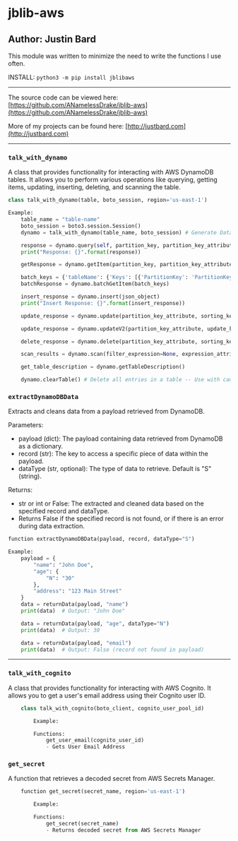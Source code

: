 # jblib-aws

## Author: Justin Bard

This module was written to minimize the need to write the functions I use often.

INSTALL: `python3 -m pip install jblibaws`

---

The source code can be viewed here: [https://github.com/ANamelessDrake/jblib-aws](https://github.com/ANamelessDrake/jblib-aws)

More of my projects can be found here: [http://justbard.com](http://justbard.com)

---

### `talk_with_dynamo`

A class that provides functionality for interacting with AWS DynamoDB tables. It allows you to perform various operations like querying, getting items, updating, inserting, deleting, and scanning the table.

```python
class talk_with_dynamo(table, boto_session, region='us-east-1')

Example:
    table_name = "table-name"
    boto_session = boto3.session.Session()
    dynamo = talk_with_dynamo(table_name, boto_session) # Generate Database Object

    response = dynamo.query(self, partition_key, partition_key_attribute, sorting_key=False, sorting_key_attribute=False, index=False, queryOperator=False, betweenValue=False, keyConditionExpression=None):
    print("Response: {}".format(response))

    getResponse = dynamo.getItem(partition_key, partition_key_attribute, sorting_key=False, sorting_key_attribute=False)

    batch_keys = {'tableName': {'Keys': [{'PartitionKey': 'PartitionKeyAttribute', 'SortingKey': 'SortingKey'}]}}
    batchResponse = dynamo.batchGetItem(batch_keys)

    insert_response = dynamo.insert(json_object)
    print("Insert Response: {}".format(insert_response))

    update_response = dynamo.update(partition_key_attribute, sorting_key_attribute, update_key, update_attribute)

    update_response = dynamo.updateV2(partition_key_attribute, update_key, update_attribute, sorting_key_attribute=None)

    delete_response = dynamo.delete(partition_key_attribute, sorting_key_attribute=False, sorting_key=None, partition_key=None)

    scan_results = dynamo.scan(filter_expression=None, expression_attribute_values=None, max_pages=None)

    get_table_description = dynamo.getTableDescription()

    dynamo.clearTable() # Delete all entries in a table -- Use with caution
```

### `extractDynamoDBData`

Extracts and cleans data from a payload retrieved from DynamoDB.

Parameters:

-   payload (dict): The payload containing data retrieved from DynamoDB as a dictionary.
-   record (str): The key to access a specific piece of data within the payload.
-   dataType (str, optional): The type of data to retrieve. Default is "S" (string).

Returns:

-   str or int or False: The extracted and cleaned data based on the specified record and dataType.
-   Returns False if the specified record is not found, or if there is an error during data extraction.

```python
function extractDynamoDBData(payload, record, dataType="S")

Example:
    payload = {
        "name": "John Doe",
        "age": {
            "N": "30"
        },
        "address": "123 Main Street"
    }
    data = returnData(payload, "name")
    print(data)  # Output: "John Doe"

    data = returnData(payload, "age", dataType="N")
    print(data)  # Output: 30

    data = returnData(payload, "email")
    print(data)  # Output: False (record not found in payload)
```

---

### `talk_with_cognito`

A class that provides functionality for interacting with AWS Cognito. It allows you to get a user's email address using their Cognito user ID.

```python
    class talk_with_cognito(boto_client, cognito_user_pool_id)

        Example:

        Functions:
            get_user_email(cognito_user_id)
            - Gets User Email Address

```

### `get_secret`

A function that retrieves a decoded secret from AWS Secrets Manager.

```python
    function get_secret(secret_name, region='us-east-1')

        Example:

        Functions:
            get_secret(secret_name)
            - Returns decoded secret from AWS Secrets Manager

```
